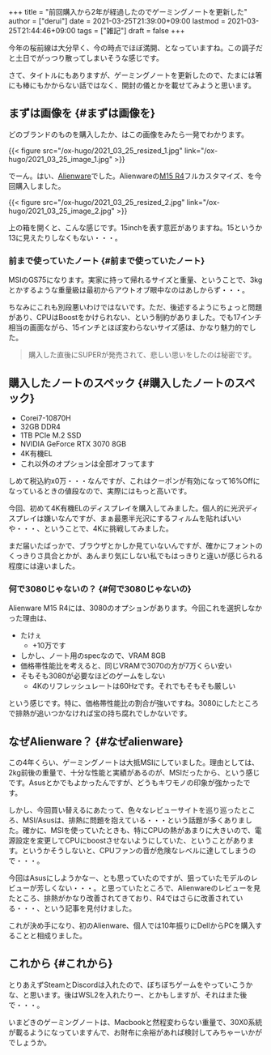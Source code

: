 +++
title = "前回購入から2年が経過したのでゲーミングノートを更新した"
author = ["derui"]
date = 2021-03-25T21:39:00+09:00
lastmod = 2021-03-25T21:44:46+09:00
tags = ["雑記"]
draft = false
+++

今年の桜前線は大分早く、今の時点でほぼ満開、となっていますね。この調子だと土日でがっつり散ってしまいそうな感じです。

さて、タイトルにもありますが、ゲーミングノートを更新したので、たまには箸にも棒にもかからない話ではなく、開封の儀とかを載せてみようと思います。

<!--more-->


## まずは画像を {#まずは画像を}

どのブランドのものを購入したか、はこの画像をみたら一発でわかります。

{{< figure src="/ox-hugo/2021_03_25_resized_1.jpg" link="/ox-hugo/2021_03_25_image_1.jpg" >}}

でーん。はい、[Alienware](https://www.dell.com/ja-jp/shop/gaming-and-games/sr/game-laptops/alienware-laptops)でした。Alienwareの[M15 R4](https://www.dell.com/ja-jp/shop/gaming-and-games/alienware-m15-r4-%E3%83%95%E3%83%AB%E3%82%AB%E3%82%B9%E3%82%BF%E3%83%9E%E3%82%A4%E3%82%BA/spd/alienware-m15-r4-laptop/caawm15r400jp)フルカスタマイズ、を今回購入しました。

{{< figure src="/ox-hugo/2021_03_25_resized_2.jpg" link="/ox-hugo/2021_03_25_image_2.jpg" >}}

上の箱を開くと、こんな感じです。15inchを表す意匠がありますね。15というか13に見えたりしなくもない・・・。


### 前まで使っていたノート {#前まで使っていたノート}

MSIのGS75になります。実家に持って帰れるサイズと重量、ということで、3kgとかするような重量級は最初からアウトオブ眼中なのはあしからず・・・。

ちなみにこれも別段悪いわけではないです。ただ、後述するようにちょっと問題があり、CPUはBoostをかけられない、という制約がありました。でも17インチ相当の画面ながら、15インチとほぼ変わらないサイズ感は、かなり魅力的でした。

> 購入した直後にSUPERが発売されて、悲しい思いをしたのは秘密です。


## 購入したノートのスペック {#購入したノートのスペック}

-   Corei7-10870H
-   32GB DDR4
-   1TB PCIe M.2 SSD
-   NVIDIA GeForce RTX 3070 8GB
-   4K有機EL
-   これ以外のオプションは全部オフってます

しめて税込約x0万・・・なんですが、これはクーポンが有効になって16%Offになっているときの値段なので、実際にはもっと高いです。

今回、初めて4K有機ELのディスプレイを購入してみました。個人的に光沢ディスプレイは嫌いなんですが、まぁ最悪半光沢にするフィルムを貼ればいいや・・・、ということで、4Kに挑戦してみました。

まだ届いたばっかで、ブラウザとかしか見ていないんですが、確かにフォントのくっきりさ具合とかが、あんまり気にしない私でもはっきりと違いが感じられる程度には違いました。


### 何で3080じゃないの？ {#何で3080じゃないの}

Alienware M15 R4には、3080のオプションがあります。今回これを選択しなかった理由は、

-   たけぇ
    -   +10万です
-   しかし、ノート用のspecなので、VRAM 8GB
-   価格帯性能比を考えると、同じVRAMで3070の方が7万くらい安い
-   そもそも3080が必要なほどのゲームをしない
    -   4Kのリフレッシュレートは60Hzです。それでもそもそも厳しい

という感じです。特に、価格帯性能比の割合が強いですね。3080にしたところで排熱が追いつかなければ宝の持ち腐れでしかないです。


## なぜAlienware？ {#なぜalienware}

この4年くらい、ゲーミングノートは大抵MSIにしていました。理由としては、2kg前後の重量で、十分な性能と実績があるのが、MSIだったから、という感じです。Asusとかでもよかったんですが、どうもキワモノの印象が強かったです。

しかし、今回買い替えるにあたって、色々なレビューサイトを巡り巡ったところ、MSI/Asusは、排熱に問題を抱えている・・・という話題が多くありました。確かに、MSIを使っていたときも、特にCPUの熱があまりに大きいので、電源設定を変更してCPUにboostさせないようにしていた、ということがあります。というかそうしないと、CPUファンの音が危険なレベルに達してしまうので・・・。

今回はAsusにしようかなー、とも思っていたのですが、狙っていたモデルのレビューが芳しくない・・・。と思っていたところで、Alienwareのレビューを見たところ、排熱がかなり改善されてきており、R4ではさらに改善されている・・・、という記事を見付けました。

これが決め手になり、初のAlienware、個人では10年振りにDellからPCを購入することと相成りました。


## これから {#これから}

とりあえずSteamとDiscordは入れたので、ぼちぼちゲームをやっていこうかな、と思います。後はWSL2を入れたりー、とかもしますが、それはまた後で・・・。

いまどきのゲーミングノートは、Macbookと然程変わらない重量で、30X0系統が載るようになっていますんで、お財布に余裕があれば検討してみちゃーいかがでしょうか。
